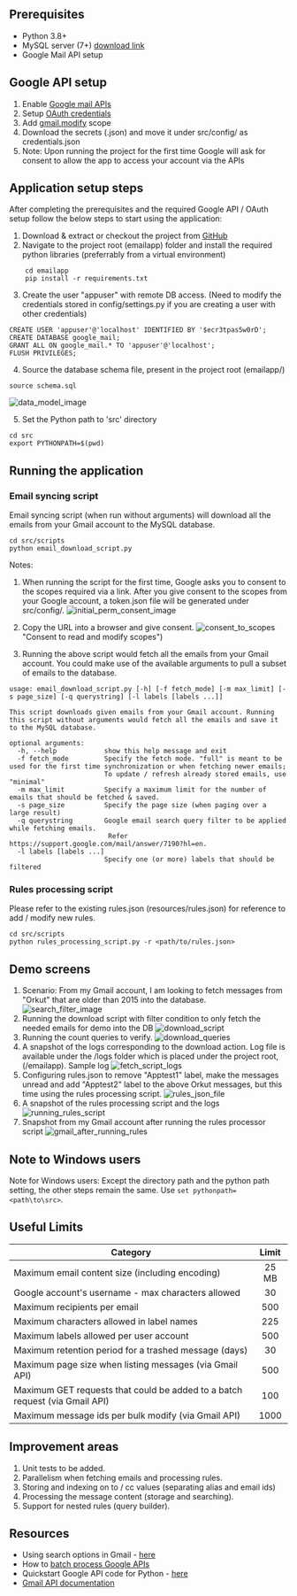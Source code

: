Prerequisites
-------------
  * Python 3.8+ 
  * MySQL server (7+) [download link](https://dev.mysql.com/downloads/)
  * Google Mail API setup

Google API setup
---------

1. Enable [Google mail APIs](https://console.cloud.google.com/flows/enableapi?apiid=gmail.googleapis.com)
2. Setup [OAuth credentials](https://console.cloud.google.com/apis/credentials?pli=1&project=restapi-274106)
3. Add [gmail.modify](https://www.googleapis.com/auth/gmail.modify) scope
3. Download the secrets (.json) and move it under src/config/ as credentials.json
4. Note: Upon running the project for the first time Google will ask for consent to allow the app to access your account via the APIs

Application setup steps
------------

After completing the prerequisites and the required Google API / OAuth setup follow the below steps to start using the application:

1. Download & extract or checkout the project from [GitHub](http://google.co.in)
2. Navigate to the project root (emailapp) folder and install the required python libraries (preferrably from a virtual environment) 
~~~
    cd emailapp
    pip install -r requirements.txt
~~~
3. Create the user "appuser" with remote DB access. (Need to modify the credentials stored in config/settings.py if you are creating a user with other credentials)
~~~~
CREATE USER 'appuser'@'localhost' IDENTIFIED BY '$ecr3tpas5w0rD';
CREATE DATABASE google_mail;
GRANT ALL ON google_mail.* TO 'appuser'@'localhost';
FLUSH PRIVILEGES;
~~~~
4. Source the database schema file, present in the project root (emailapp/) 
~~~~~
source schema.sql
~~~~~
![data_model_image](./resources/data_model.png "Data model")

5. Set the Python path to 'src' directory
~~~~~
cd src
export PYTHONPATH=$(pwd)
~~~~~

Running the application
----------

### Email syncing script ###

Email syncing script (when run without arguments) will download all the emails from your Gmail account to the MySQL database.

~~~~~
cd src/scripts
python email_download_script.py 
~~~~~
Notes:

1. When running the script for the first time, Google asks you to consent to the scopes required via a link.
After you give consent to the scopes from your Google account, a token.json file will be generated under src/config/.
![initial_perm_consent_image](./resources/initial_perm_consent.png "Initial OAuth permission link")

2. Copy the URL into a browser and give consent.
![consent_to_scopes](./resources/consent_to_scopes.png) "Consent to read and modify scopes")

3. Running the above script would fetch all the emails from your Gmail account. You could make use of the available arguments to pull a subset of emails to the database.
~~~
usage: email_download_script.py [-h] [-f fetch_mode] [-m max_limit] [-s page_size] [-q querystring] [-l labels [labels ...]]

This script downloads given emails from your Gmail account. Running this script without arguments would fetch all the emails and save it to the MySQL database.

optional arguments:
  -h, --help            show this help message and exit
  -f fetch_mode         Specify the fetch mode. "full" is meant to be used for the first time synchronization or when fetching newer emails;
                        To update / refresh already stored emails, use "minimal"
  -m max_limit          Specify a maximum limit for the number of emails that should be fetched & saved.
  -s page_size          Specify the page size (when paging over a large result)
  -q querystring        Google email search query filter to be applied while fetching emails.
                         Refer https://support.google.com/mail/answer/7190?hl=en.
  -l labels [labels ...]
                        Specify one (or more) labels that should be filtered
~~~

### Rules processing script ###

Please refer to the existing rules.json (resources/rules.json)  for reference to add / modify new rules.
~~~~~
cd src/scripts
python rules_processing_script.py -r <path/to/rules.json> 
~~~~~

Demo screens
----
1. Scenario: From my Gmail account, I am looking to fetch messages from "Orkut" that are older than 2015 into the database.
![search_filter_image](./resources/search_filter.png "Search filter on Gmail")
2. Running the download script with filter condition to only fetch the needed emails for demo into the DB
![download_script](./resources/download_script.png "Download script")
3. Running the count queries to verify. 
![download_queries](./resources/download_queries.png "DB queries to verify counts")
4. A snapshot of the logs corresponding to the download action. Log file is available under the /logs folder which is placed under the project root, (/emailapp). Sample log
![fetch_script_logs](./resources/fetch_script_logs.png "Log messages corresponding to the download script")
5. Configuring rules.json to remove "Apptest1" label, make the messages unread and add "Apptest2" label to the above Orkut messages, but this time using the rules processing script.
![rules_json_file](./resources/rules_json_file.png "Writing a rule to test")
6. A snapshot of the rules processing script and the logs
![running_rules_script](./resources/running_rules_script.png "Rules processing script")
7. Snapshot from my Gmail account after running the rules processor script
![gmail_after_running_rules](./resources/gmail_after_running_rules.png "Gmail snapshot after running rules")

Note to Windows users
------------
Note for Windows users: Except the directory path and the python path setting, the other steps remain the same. Use  ```set pythonpath=<path\to\src>```.

Useful Limits
-------
| Category                                                                    | Limit |
|-----------------------------------------------------------------------------|:-----:|
| Maximum email content size (including encoding)                             | 25 MB |
| Google account's username - max characters allowed                          |  30   |
| Maximum recipients per email                                                |  500  |
| Maximum characters allowed in label names                                   |  225  |
| Maximum labels allowed per user account                                     |  500  |
| Maximum retention period for a trashed message (days)                       |  30   |
| Maximum page size when listing messages (via Gmail API)                     |  500  |
| Maximum GET requests that could be added to a batch request (via Gmail API) |  100  |
| Maximum message ids per bulk modify (via Gmail API)                         | 1000  |


Improvement areas
--------
1. Unit tests to be added.
2. Parallelism when fetching emails and processing rules.
3. Storing and indexing on to / cc values (separating alias and email ids)
4. Processing the message content (storage and searching). 
5. Support for nested rules (query builder).

Resources
-------
* Using search options in Gmail - [here](https://support.google.com/mail/answer/7190?hl=en)
* How to [batch process Google APIs](https://developers.google.com/gmail/api/guides/batch#format-of-a-batch-request)
* Quickstart Google API code for Python - [here](https://github.com/googleworkspace/python-samples/blob/main/gmail/quickstart/quickstart.py)
* [Gmail API documentation](https://developers.google.com/gmail/api/reference/rest)
